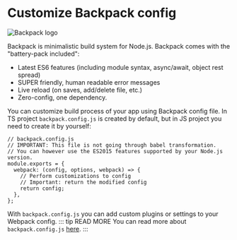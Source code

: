 # Customize Backpack config
![Backpack logo](https://cloud.githubusercontent.com/assets/4060187/21872211/318795e8-d835-11e6-8376-bea370605361.png)

Backpack is minimalistic build system for Node.js.
Backpack comes with the "battery-pack included":
- Latest ES6 features (including module syntax, async/await, object rest spread)
- SUPER friendly, human readable error messages
- Live reload (on saves, add/delete file, etc.)
- Zero-config, one dependency.


You can customize build process of your app using Backpack config file. In TS project `backpack.config.js` is created by default, but in JS project you need to create it by yourself:

```js{2,3}
// backpack.config.js
// IMPORTANT: This file is not going through babel transformation.
// You can however use the ES2015 features supported by your Node.js version.
module.exports = {
  webpack: (config, options, webpack) => {
    // Perform customizations to config
    // Important: return the modified config
    return config;
  },
};
```

With `backpack.config.js` you can add custom plugins or settings to your Webpack config.
::: tip READ MORE
You can read more about `backpack.config.js` [here](https://github.com/jaredpalmer/backpack#custom-configuration).
:::
